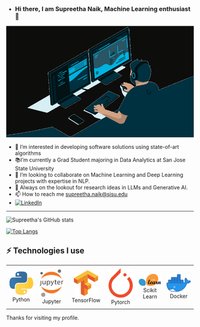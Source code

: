 - ### Hi there, I am Supreetha Naik, Machine Learning enthusiast 👋
    
<img src="user (2).gif">

- 👀 I’m interested in developing software solutions using state-of-art algorithms
- 📚I’m currently a Grad Student majoring in Data Analytics at San Jose State University
- 💞️ I’m looking to collaborate on Machine Learning and Deep Learning projects with expertise in NLP.
- 🔭 Always on the lookout for research ideas in LLMs and Generative AI.
- 📫 How to reach me supreetha.naik@sjsu.edu
- [![LinkedIn](https://img.shields.io/badge/linkedin-%230077B5.svg?style=for-the-badge&logo=linkedin&logoColor=white)](https://www.linkedin.com/in/supreetha-naik-b644121aa/)

---
 ![Supreetha's GitHub stats](https://github-readme-stats.vercel.app/api?username=supreetn&show_icons=true&theme=radical) 

 [![Top Langs](https://github-readme-stats.vercel.app/api/top-langs/?username=supreetn&layout=compact&&show_icons=true&theme=radical)](https://github.com/anuraghazra/github-readme-stats)                                                            





## ⚡ Technologies I use 

<div align="center">
<table align="center">
    <tr>
        <td align="center" width="120" height="112.43">
            <img src="python.jpeg" width="65px"/>
            <br /> Python
        </td>
        <td align="center" width="120" height="112.43">
            <img src="jupyter.png" width="65px"/>
            <br /> Jupyter
        </td>
        <td align="center" width="120" height="112.43">
            <img src="tensorflow.png" width="65px"/>
            <br /> TensorFlow
        </td>
        <td align="center" width="120" height="112.43">
            <img src="pytorch.png" width="65px"/>
            <br /> Pytorch
        </td>
        <td align="center" width="120" height="112.43">
            <img src="scikitlearn.png" width="65px"/>
            <br /> Scikit Learn
        </td>
        <td align="center" width="120" height="112.43">
            <img src="docker.png" width="65px"/>
            <br /> Docker
        </td>
    </tr>
</table>
</div>
Thanks for visiting my profile.
<!---![Uploading pytorch.png…](![tensorflow]()


shaikhneha2911/![Uploading python.jpeg…]()
shaikhneha2911 is a ✨ special ✨ repository because its `README.md` (this file) appears on your GitHub profile.
You can click the Preview link to take a look at your changes.
--->

